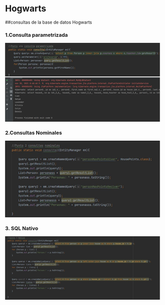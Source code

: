 # Hogwarts
##consultas de la base de datos Hogwarts

### 1.Consulta parametrizada  
   ![Consulta Parametrizada](img/1_1.JPG)
   ![Consulta Parametrizada](img/1_2.JPG)

### 2.Consultas Nominales
   ![Nominales](img/2_1.JPG)

### 3. SQL Nativo
   ![Nativo](img/3_1.JPG)


